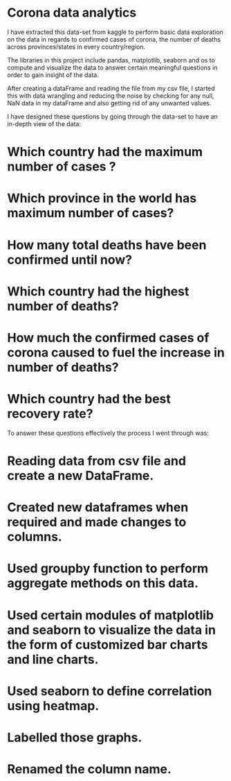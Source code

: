 # Corona data analytics 

I have extracted this data-set from kaggle to perform basic data exploration on the data in regards to confirmed cases of corona, the number of deaths across provinces/states in every country/region.

The libraries in this project include pandas, matplotlib, seaborn and os to compute and visualize the data to answer certain meaningful questions in order to gain insight of the data.

After creating a dataFrame and reading the file from my csv file, I started this with data wrangling and reducing the noise by checking for any null, NaN data in my dataFrame and also getting rid of any unwanted values. 

I have designed these questions by going through the data-set to have an in-depth view of the data:

# Which country had the maximum number of cases ?
# Which province in the world has maximum number of cases?
# How many total deaths have been confirmed until now?
# Which country had the highest number of deaths?
# How much the confirmed cases of corona caused to fuel the increase in number of deaths?
# Which country had the best recovery rate? 

To answer these questions effectively the process I went through was:

# Reading data from csv file and create a new DataFrame.
# Created new dataframes when required and made changes to columns.
# Used groupby function to perform aggregate methods on this data.
# Used certain modules of matplotlib and seaborn to visualize the data in the form of customized bar charts and line charts.
# Used seaborn to define correlation using heatmap.
# Labelled those graphs.
# Renamed the column name.
